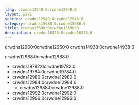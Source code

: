```yaml
---
lang: crwdns12940:0crwdne12940:0
layout: wiki
section: crwdns12948:0crwdne12948:0
category: crwdns15688:0crwdne15688:0
title: crwdns15690:0crwdne15690:0
description: crwdns16328:0crwdne16328:0
---
```


crwdns12960:0crwdne12960:0 crwdns14938:0crwdne14938:0

crwdns12968:0crwdne12968:0
- crwdns19782:0crwdne19782:0
- crwdns19784:0crwdne19784:0
- crwdns12980:0crwdne12980:0
- crwdns12984:0crwdne12984:0
    - crwdns12988:0crwdne12988:0
- crwdns12992:0crwdne12992:0
- crwdns12996:0crwdne12996:0
